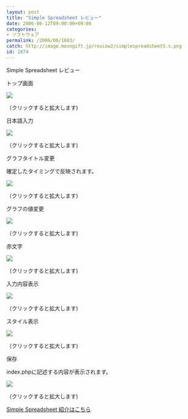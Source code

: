 ```yaml
---
layout: post
title: "Simple Spreadsheet レビュー"
date: 2006-06-12T09:00:00+09:00
categories:
- ソフトウェア
permalink: /2006/06/1883/
catch: http://image.moongift.jp/review2/simplespreadsheet5.s.png
id: 1874
---
```

Simple Spreadsheet レビュー  
<!--more-->

トップ画面

  

[![](http://image.moongift.jp/review2/simplespreadsheet1.s.png)](http://image.moongift.jp/review2/simplespreadsheet1.png)  
  
（クリックすると拡大します)

  

日本語入力

  

[![](http://image.moongift.jp/review2/simplespreadsheet2.s.png)](http://image.moongift.jp/review2/simplespreadsheet2.png)  
  
（クリックすると拡大します)

  

グラフタイトル変更

  

確定したタイミングで反映されます。

  

[![](http://image.moongift.jp/review2/simplespreadsheet3.s.png)](http://image.moongift.jp/review2/simplespreadsheet3.png)  
  
（クリックすると拡大します)

  

グラフの値変更

  

[![](http://image.moongift.jp/review2/simplespreadsheet4.s.png)](http://image.moongift.jp/review2/simplespreadsheet4.png)  
  
（クリックすると拡大します)

  

赤文字

  

[![](http://image.moongift.jp/review2/simplespreadsheet5.s.png)](http://image.moongift.jp/review2/simplespreadsheet5.png)  
  
（クリックすると拡大します)

  

入力内容表示

  

[![](http://image.moongift.jp/review2/simplespreadsheet6.s.png)](http://image.moongift.jp/review2/simplespreadsheet6.png)  
  
（クリックすると拡大します)

  

スタイル表示

  

[![](http://image.moongift.jp/review2/simplespreadsheet7.s.png)](http://image.moongift.jp/review2/simplespreadsheet7.png)  
  
（クリックすると拡大します)

  

保存

  

index.phpに記述する内容が表示されます。

  

[![](http://image.moongift.jp/review2/simplespreadsheet8.s.png)](http://image.moongift.jp/review2/simplespreadsheet8.png)  
  
（クリックすると拡大します)

  

[Simple Spreadsheet 紹介はこちら](http://oss.moongift.jp/intro/i-1879.html)

